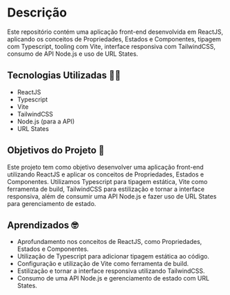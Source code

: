 # Descrição

Este repositório contém uma aplicação front-end desenvolvida em ReactJS, aplicando os conceitos de Propriedades, Estados e Componentes, tipagem com Typescript, tooling com Vite, interface responsiva com TailwindCSS, consumo de API Node.js e uso de URL States.

## Tecnologias Utilizadas 👨‍💻
- ReactJS
- Typescript
- Vite
- TailwindCSS
- Node.js (para a API)
- URL States

## Objetivos do Projeto 🎯
Este projeto tem como objetivo desenvolver uma aplicação front-end utilizando ReactJS e aplicar os conceitos de Propriedades, Estados e Componentes. Utilizamos Typescript para tipagem estática, Vite como ferramenta de build, TailwindCSS para estilização e tornar a interface responsiva, além de consumir uma API Node.js e fazer uso de URL States para gerenciamento de estado.

## Aprendizados 🤓
- Aprofundamento nos conceitos de ReactJS, como Propriedades, Estados e Componentes.
- Utilização de Typescript para adicionar tipagem estática ao código.
- Configuração e utilização de Vite como ferramenta de build.
- Estilização e tornar a interface responsiva utilizando TailwindCSS.
- Consumo de uma API Node.js e gerenciamento de estado com URL States.
